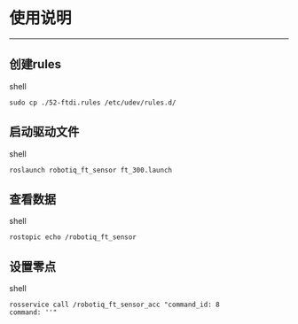 # 使用说明
---
## 创建rules
shell
```
sudo cp ./52-ftdi.rules /etc/udev/rules.d/
```

## 启动驱动文件
shell

```
roslaunch robotiq_ft_sensor ft_300.launch 
```

## 查看数据
shell
```
rostopic echo /robotiq_ft_sensor
```

## 设置零点
shell
```
rosservice call /robotiq_ft_sensor_acc "command_id: 8
command: ''"
```


